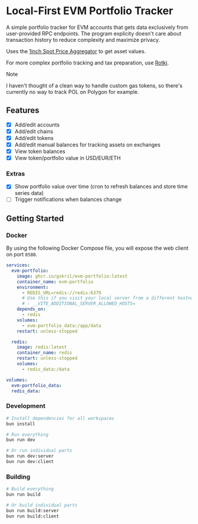 # Local-First EVM Portfolio Tracker

A simple portfolio tracker for EVM accounts that gets data exclusively from user-provided RPC endpoints. The program explicity doesn't care about transaction history to reduce complexity and maximize privacy.

Uses the [1inch Spot Price Aggregator](https://portal.1inch.dev/documentation/contracts/spot-price-aggregator/introduction) to get asset values.

For more complex portfolio tracking and tax preparation, use [Rotki](https://rotki.com/).

> [!NOTE]  
> I haven't thought of a clean way to handle custom gas tokens, so there's currently no way to track POL on Polygon for example.

## Features

- [x] Add/edit accounts
- [x] Add/edit chains
- [x] Add/edit tokens
- [x] Add/edit manual balances for tracking assets on exchanges
- [x] View token balances
- [x] View token/portfolio value in USD/EUR/ETH

### Extras

- [x] Show portfolio value over time (cron to refresh balances and store time series data)
- [ ] Trigger notifications when balances change

## Getting Started

### Docker

By using the following Docker Compose file, you will expose the web client on port `8580`.

```yml
services:
  evm-portfolio:
    image: ghcr.io/gskril/evm-portfolio:latest
    container_name: evm-portfolio
    environment:
      - REDIS_URL=redis://redis:6379
      # Use this if you visit your local server from a different hostname
      # - __VITE_ADDITIONAL_SERVER_ALLOWED_HOSTS=
    depends_on:
      - redis
    volumes:
      - evm-portfolio_data:/app/data
    restart: unless-stopped

  redis:
    image: redis:latest
    container_name: redis
    restart: unless-stopped
    volumes:
      - redis_data:/data

volumes:
  evm-portfolio_data:
  redis_data:
```

### Development

```bash
# Install dependencies for all workspaces
bun install
```

```bash
# Run everything
bun run dev

# Or run individual parts
bun run dev:server
bun run dev:client
```

### Building

```bash
# Build everything
bun run build

# Or build individual parts
bun run build:server
bun run build:client
```
